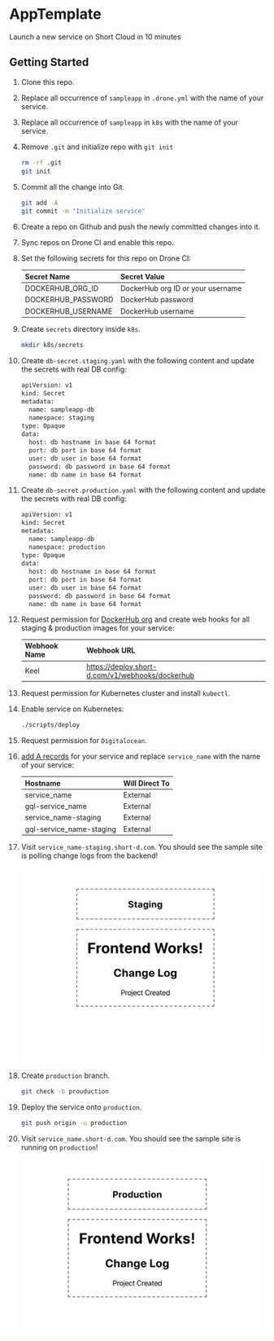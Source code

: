 # AppTemplate
Launch a new service on Short Cloud in 10 minutes

## Getting Started

1. Clone this repo.
1. Replace all occurrence of `sampleapp` in `.drone.yml` with the name of your service.
1. Replace all occurrence of `sampleapp` in `k8s` with the name of your service.
1. Remove `.git` and initialize repo with `git init`

   ```bash
   rm -rf .git
   git init
   ```

1. Commit all the change into Git.
   
   ```bash
   git add -A
   git commit -m "Initialize service"
   ```
   
1. Create a repo on Github and push the newly committed changes into it.
1. Sync repos on Drone CI and enable this repo.
1. Set the following secrets for this repo on Drone CI:

   | Secret Name | Secret Value |
   |-------------|--------------|
   | DOCKERHUB_ORG_ID | DockerHub org ID or your username |
   | DOCKERHUB_PASSWORD | DockerHub password | 
   | DOCKERHUB_USERNAME | DockerHub username |
   
1. Create `secrets` directory inside `k8s`.
   
   ```bash
   mkdir k8s/secrets
   ```

1. Create `db-secret.staging.yaml` with the following content and update the secrets with real DB config:

    ```
    apiVersion: v1
    kind: Secret
    metadata:
      name: sampleapp-db
      namespace: staging
    type: Opaque
    data:
      host: db hostname in base 64 format
      port: db port in base 64 format
      user: db user in base 64 format
      password: db password in base 64 format
      name: db name in base 64 format
    ```

1. Create `db-secret.production.yaml` with the following content and update the secrets with real DB config:

    ```
    apiVersion: v1
    kind: Secret
    metadata:
      name: sampleapp-db
      namespace: production
    type: Opaque
    data:
      host: db hostname in base 64 format
      port: db port in base 64 format
      user: db user in base 64 format
      password: db password in base 64 format
      name: db name in base 64 format
    ```
1. Request permission for [DockerHub org](https://hub.docker.com/orgs/shortorg/repositories) and create web hooks for all staging & production images for your service:
   
   | Webhook Name | Webhook URL |
   |--------------|-------------|
   | Keel | https://deploy.short-d.com/v1/webhooks/dockerhub|

1. Request permission for Kubernetes cluster and install `kubectl`.
1. Enable service on Kubernetes:

   ```bash
   ./scripts/deploy
   ```
1. Request permission for `Digitalocean`.
1. [add A records](https://cloud.digitalocean.com/networking/domains) for your service and replace `service_name` with the name of your service:

   | Hostname     | Will Direct To |
   |--------------|----------------|
   | service_name | External |
   | gql-service_name| External |
   | service_name-staging | External |
   | gql-service_name-staging | External |
   
1. Visit `service_name-staging.short-d.com`. You should see the sample site is polling change logs from the backend!

   ![Staging](doc/staging.png)

1. Create `production` branch.

   ```bash
   git check -b prouduction
   ```

1. Deploy the service onto `production`.

   ```bash
   git push origin -u production
   ```

1. Visit `service_name.short-d.com`. You should see the sample site is running on `production`!

   ![Staging](doc/production.png)